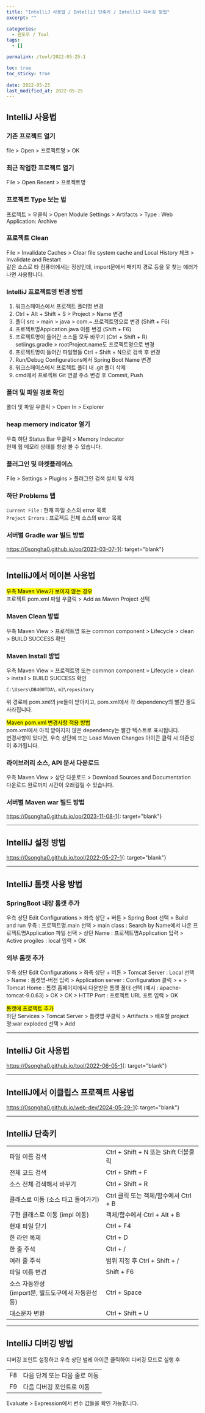 ```yaml
---
title: "IntelliJ 사용법 / IntelliJ 단축키 / IntelliJ 디버깅 방법"
excerpt: ""

categories:
  - 윈도우 / Tool
tags:
  - []

permalink: /tool/2022-05-25-1

toc: true
toc_sticky: true
 
date: 2022-05-25
last_modified_at: 2022-05-25
---
```


## IntelliJ 사용법

### 기존 프로젝트 열기
file > Open > 프로젝트명 > OK

### 최근 작업한 프로젝트 열기
File > Open Recent > 프로젝트명

### 프로젝트 Type 보는 법
프로젝트 > 우클릭 > Open Module Settings > Artifacts > Type : Web Application: Archive

### 프로젝트 Clean
File > Invalidate Caches > Clear file system cache and Local History 체크 > Invalidate and Restart  
같은 소스로 타 컴퓨터에서는 정상인데, import문에서 패키지 경로 등을 못 찾는 에러가 나면 사용합니다.

### IntelliJ 프로젝트명 변경 방법
1. 워크스페이스에서 프로젝트 폴더명 변경  
2. Ctrl + Alt + Shift + S > Project > Name 변경  
3. 폴더 src > main > java > com.~.프로젝트명으로 변경 (Shift + F6)  
4. 프로젝트명Appication.java 이름 변경 (Shift + F6)  
5. 프로젝트명이 들어간 소스들 모두 바꾸기 (Ctrl + Shift + R)  
setiings.gradle > rootProject.name도 프로젝트명으로 변경  
6. 프로젝트명이 들어간 파일명들 Ctrl + Shift + N으로 검색 후 변경  
7. Run/Debug Configurations에서 Spring Boot Name 변경  
8. 워크스페이스에서 프로젝트 폴더 내 .git 폴더 삭제  
9. cmd에서 프로젝트 Git 연결 주소 변경 후 Commit, Push

### 폴더 및 파일 경로 확인
폴더 및 파일 우클릭 > Open In > Explorer

### heap memory indicator 열기
우측 하단 Status Bar 우클릭 > Memory Indecator  
현재 힙 메모리 상태를 항상 볼 수 있습니다.

### 플러그인 및 마켓플레이스
File > Settings > Plugins > 플러그인 검색 설치 및 삭제

### 하단 Problems 탭
`Current File` : 현재 파일 소스의 error 목록  
`Project Errors` : 프로젝트 전체 소스의 error 목록

### 서버별 Gradle war 빌드 방법
<https://0songha0.github.io/op/2023-03-07-1>{: target="blank"}

---

## IntelliJ에서 메이븐 사용법

<mark>우측 Maven View가 보이지 않는 경우</mark>  
프로젝트 pom.xml 파일 우클릭 > Add as Maven Project 선택

### Maven Clean 방법
우측 Maven View > 프로젝트명 또는 common component > Lifecycle > clean > BUILD SUCCESS 확인

### Maven Install 방법
우측 Maven View > 프로젝트명 또는 common component > Lifecycle > clean > install > BUILD SUCCESS 확인
```
C:\Users\DB400TDA\.m2\repository
```
위 경로에 pom.xml의 jre들이 받아지고, pom.xml에서 각 dependency의 빨간 줄도 사라집니다.

<mark>Maven pom.xml 변경사항 적용 방법</mark>  
pom.xml에서 아직 받아지지 않은 dependency는 빨간 텍스트로 표시됩니다.  
변경사항이 있다면, 우측 상단에 뜨는 Load Maven Changes 아이콘 클릭 시 의존성이 추가됩니다.

### 라이브러리 소스, API 문서 다운로드
우측 Maven View > 상단 다운로드 > Download Sources and Documentation  
다운로드 완료까지 시간이 오래걸릴 수 있습니다.

### 서버별 Maven war 빌드 방법
<https://0songha0.github.io/op/2023-11-08-1>{: target="blank"}

---

## IntelliJ 설정 방법

<https://0songha0.github.io/tool/2022-05-27-1>{: target="blank"}

---

## IntelliJ 톰캣 사용 방법

### SpringBoot 내장 톰캣 추가
우측 상단 Edit Configurations > 좌측 상단 + 버튼 > Spring Boot 선택 > Build and run 우측 : 프로젝트명.main 선택 > main class : Search by Name에서 나온 프로젝트명Application 파일 선택 > 상단 Name : 프로젝트명Application 입력 > Active progiles : local 입력 > OK

### 외부 톰캣 추가
우측 상단 Edit Configurations > 좌측 상단 + 버튼 > Tomcat Server : Local 선택 > Name : 톰캣명-버전 입력 > Application server : Configuration 클릭 > + > Tomcat Home : 톰캣 홈페이지에서 다운받은 톰캣 폴더 선택 (예시 : apache-tomcat-9.0.63) > OK > OK > HTTP Port : 프로젝트 URL 포트 입력 > OK

<mark>톰캣에 프로젝트 추가</mark>  
하단 Services > Tomcat Server > 톰캣명 우클릭 > Artifacts > 배포할 project명:war exploded 선택 > Add

---

## IntelliJ Git 사용법

<https://0songha0.github.io/tool/2022-06-05-1>{: target="blank"}

---

## IntelliJ에서 이클립스 프로젝트 사용법

<https://0songha0.github.io/web-dev/2024-05-29-1>{: target="blank"}

---

## IntelliJ 단축키

<table>
  <tbody>
    <tr>
      <td>파일 이름 검색</td>
      <td>Ctrl + Shift + N 또는 Shift 더블클릭</td>
    </tr>
    <tr>
      <td>전체 코드 검색</td>
      <td>Ctrl + Shift + F</td>
    </tr>
    <tr>
      <td>소스 전체 검색해서 바꾸기</td>
      <td>Ctrl + Shift + R</td>
    </tr>
    <tr>
      <td>클래스로 이동 (소스 타고 들어가기)</td>
      <td>Ctrl 클릭 또는 객체/함수에서 Ctrl + B</td>
    </tr>
    <tr>
      <td>구현 클래스로 이동 (impl 이동)</td>
      <td>객체/함수에서 Ctrl + Alt + B</td>
    </tr>
    <tr>
      <td>현재 파일 닫기</td>
      <td>Ctrl + F4</td>
    </tr>
    <tr>
      <td>한 라인 복제</td>
      <td>Ctrl + D</td>
    </tr>
    <tr>
      <td>한 줄 주석</td>
      <td>Ctrl + /</td>
    </tr>
    <tr>
      <td>여러 줄 주석</td>
      <td>범위 지정 후 Ctrl + Shift + /</td>
    </tr>
    <tr>
      <td>파일 이름 변경</td>
      <td>Shift + F6</td>
    </tr>
    <tr>
      <td>소스 자동완성<br>(import문, 빌드도구에서 자동완성 등)</td>
      <td>Ctrl + Space</td>
    </tr>
    <tr>
      <td>대소문자 변환</td>
      <td>Ctrl + Shift + U</td>
    </tr>
  </tbody>
</table>

---

## IntelliJ 디버깅 방법
디버깅 포인트 설정하고 우측 상단 벌레 아이콘 클릭하여 디버깅 모드로 실행 후
<table>
  <tbody>
    <tr>
      <td>F8</td>
      <td>다음 단계 또는 다음 줄로 이동</td>
    </tr>
    <tr>
      <td>F9</td>
      <td>다음 디버깅 포인트로 이동</td>
    </tr>
  </tbody>
</table>
Evaluate > Expression에서 변수 값들을 확인 가능합니다.